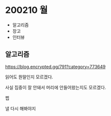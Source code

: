 # 200210 월

- 알고리즘
- 장고
- 인터뷰



## 알고리즘

https://blog.encrypted.gg/791?category=773649

읽어도 뭔말인지 모르겠다.

사실 집중이 잘 안돼서 머리에 안들어왔는지도 모르겠다.

쩝

낼 다시 해봐야지